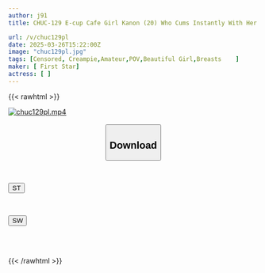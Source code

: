 ```yaml
---
author: j91
title: CHUC-129 E-cup Cafe Girl Kanon (20) Who Cums Instantly With Her Clit

url: /v/chuc129pl
date: 2025-03-26T15:22:00Z
image: "chuc129pl.jpg"
tags: [Censored, Creampie,Amateur,POV,Beautiful Girl,Breasts	]
maker: [ First Star]
actress: [ ]
---
```



{{< rawhtml >}}

<div class="video" data-videoid="YpGjgBeAmOiv09K">
    <a href="javascript:;">
        <img src="/v/chuc129pl/chuc129pl.jpg" width="WIDTH" height="HEIGHT" alt="chuc129pl.mp4" loading="lazy">
    </a>
</div>

<script type="text/javascript" src="https://j91.asia/asset/on-demand-st.js"></script>

<br>
  <link rel="stylesheet" href="https://j91.asia/asset/bs5.css">
  
  <center>
  <button class="btn btn-primary" type="button" data-bs-toggle="collapse" data-bs-target=".multi-collapse" aria-expanded="false" aria-controls="multiCollapseExample1 multiCollapseExample2"><h2>Download</h2></button></center>
</p>
<div class="row">
  <div class="col">
    <div class="collapse multi-collapse" id="multiCollapseExample1">
      <div class="card card-body">
	      	      <br>
<div class="buttons">  
<p><a href="/v/chuc129pl/st.html" target="_blank"><button class="btn-hover color-3"><i class="fa fa-download"></i> ST</button></a></p></div>
    </div>
  </div>
</div>
  <div class="col">
    <div class="collapse multi-collapse" id="multiCollapseExample2">
      <div class="card card-body">
	      <br>
<div class="buttons">
<p><a href="/v/chuc129pl/sw.html" target="_blank"><button class="btn-hover color-2"><i class="fa fa-download"></i> SW</button></a></p></div>
<br><br>
      </div>
    </div>
  </div>
</div>

{{< /rawhtml >}}